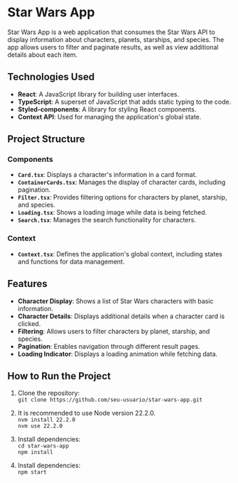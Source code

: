 # Star Wars App

Star Wars App is a web application that consumes the Star Wars API to display information about characters, planets, starships, and species. The app allows users to filter and paginate results, as well as view additional details about each item.

## Technologies Used
- **React**: A JavaScript library for building user interfaces.
- **TypeScript**: A superset of JavaScript that adds static typing to the code.
- **Styled-components**: A library for styling React components.
- **Context API**: Used for managing the application's global state.

## Project Structure
### Components
- **`Card.tsx`**: Displays a character's information in a card format.
- **`ContainerCards.tsx`**: Manages the display of character cards, including pagination.
- **`Filter.tsx`**: Provides filtering options for characters by planet, starship, and species.
- **`Loading.tsx`**: Shows a loading image while data is being fetched.
- **`Search.tsx`**: Manages the search functionality for characters.

### Context
- **`Context.tsx`**: Defines the application's global context, including states and functions for data management.

## Features
- **Character Display**: Shows a list of Star Wars characters with basic information.
- **Character Details**: Displays additional details when a character card is clicked.
- **Filtering**: Allows users to filter characters by planet, starship, and species.
- **Pagination**: Enables navigation through different result pages.
- **Loading Indicator**: Displays a loading animation while fetching data.

## How to Run the Project
1. Clone the repository:  
  ```git clone https://github.com/seu-usuario/star-wars-app.git```
  
2. It is recommended to use Node version 22.2.0.  
  ```nvm install 22.2.0```  
  ```nvm use 22.2.0```

3. Install dependencies:  
  ```cd star-wars-app```  
  ```npm install```

4. Install dependencies:  
  ```npm start```
